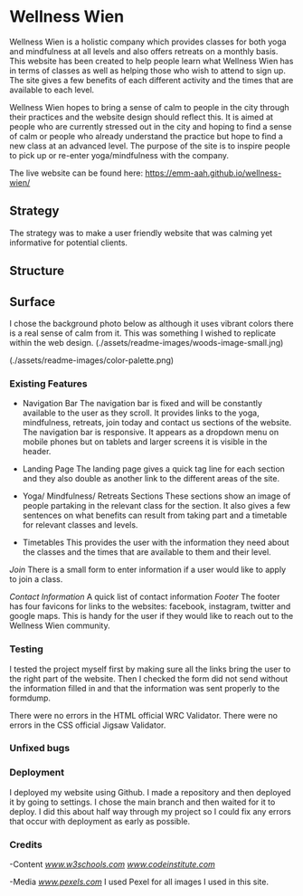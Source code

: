 # Wellness Wien
Wellness Wien is a holistic company which provides classes for both yoga and mindfulness at all levels and also offers retreats on a monthly basis. This website has been created to help people learn what Wellness Wien has in terms of classes as well as helping those who wish to attend to sign up. The site gives a few benefits of each different activity and the times that are available to each level.

Wellness Wien hopes to bring a sense of calm to people in the city through their practices and the website design should reflect this. It is aimed at people who are currently stressed out in the city and hoping to find a sense of calm or people who already understand the practice but hope to find a new class at an advanced level. The purpose of the site is to inspire people to pick up or re-enter yoga/mindfulness with the company.

The live website can be found here: <https://emm-aah.github.io/wellness-wien/>

## Strategy

The strategy was to make a user friendly website that was calming yet informative for potential clients.

## Structure

## Surface

I chose the background photo below as although it uses vibrant colors there is a real sense of calm from it. This was something I wished to replicate within the web design.
(./assets/readme-images/woods-image-small.jng)

(./assets/readme-images/color-palette.png)

### Existing Features

- Navigation Bar
The navigation bar is fixed and will be constantly available to the user as they scroll. It provides links to the yoga, mindfulness, retreats, join today and contact us sections of the website. The navigation bar is responsive. It appears as a dropdown menu on mobile phones but on tablets and larger screens it is visible in the header.

- Landing Page
The landing page gives a quick tag line for each section and they also double as another link to the different areas of the site.

- Yoga/ Mindfulness/ Retreats Sections
These sections show an image of people partaking in the relevant class for the section. It also gives a few sentences on what benefits can result from taking part and a timetable for relevant classes and levels.

- Timetables
This provides the user with the information they need about the classes and the times that are available to them and their level.

_Join_
There is a small form to enter information if a user would like to apply to join a class.

_Contact Information_
A quick list of contact information
_Footer_
The footer has four favicons for links to the websites: facebook, instagram, twitter and google maps. This is handy for the user if they would like to reach out to the Wellness Wien community.

### Testing

I tested the project myself first by making sure all the links bring the user to the right part of the website. Then I checked the form did not send without the information filled in and that the information was sent properly to the formdump.

There were no errors in the HTML official WRC Validator.
There were no errors in the CSS official Jigsaw Validator.

### Unfixed bugs

### Deployment
I deployed my website using Github. I made a repository and then deployed it by going to settings. I chose the main branch and then waited for it to deploy. I did this about half way through my project so I could fix any errors that occur with deployment as early as possible.

### Credits
-Content
_www.w3schools.com_
_www.codeinstitute.com_

-Media
_www.pexels.com_ I used Pexel for all images I used in this site.
